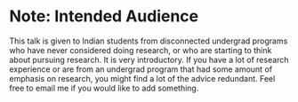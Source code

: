 # Note: Intended Audience
This talk is given to Indian students from disconnected undergrad programs who have never considered doing research, or who are starting to think about pursuing research. It is very introductory. If you have a lot of research experience or are from an undergrad program that had some amount of emphasis on research, you might find a lot of the advice redundant.
Feel free to email me if you would like to add something. 
